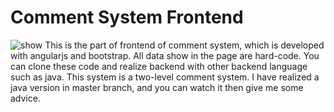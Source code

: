 # Comment System Frontend 
![show](http://7xqayl.com1.z0.glb.clouddn.com/commentpage)
This is the part of frontend of comment system, which is developed with angularjs and bootstrap. All data show in the page are hard-code. You can clone these code and realize backend with other backend language such as java. This system is a two-level comment system. I have realized a java version in master branch, and you can watch it then give me some advice.
